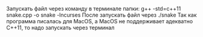Запускать файл через команду в терминале папки:
g++ -std=c++11 snake.cpp -o snake -lncurses
После запускать файл через ./snake
Так как программа писалась для MacOS, а MacOS не поддерживает адекватно C++11, то надо запускать через терминал
